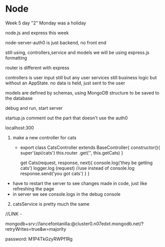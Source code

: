 # Node

Week 5 day "2" Monday was a holiday

node.js and express this week

node-server-auth0 is just backend, no front end

still using, controllers,service and models
we will be using express.js formatting

router is different with express

controllers is user input still but any user
services still business logic but without an AppState. no data is held, just sent to the user

models are defined by schemas, using MongoDB
structure to be saved to the database

debug and run, start server

startup.js comment out the part that doesn't use the auth0

localhost:300

1. make a new controller for cats
    * export class CatsController extends BaseController{
        constructor(){
            super'(api/cats')
            this.router
            .get('', this.getCats)
        }

        get Cats(request, response, next){
            console.log('they be getting cats')
            logger.log (request)  //use instead of console.log
            response.send('you got cats')
        }
    }

* have to restart the server to see changes made in code, just like refreshing the page
* in server we see console.logs in the debug console

2. catsService is pretty much the same

//LINK - 

mongodb+srv://lancefontanilla:<password>@cluster0.n07edxt.mongodb.net/?retryWrites=true&w=majority

password:  M1P4TkGzyRWPf1Rg